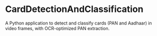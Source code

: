 # CardDetectionAndClassification
A Python application to detect and classify cards (PAN and Aadhaar) in video frames, with OCR-optimized PAN extraction.
